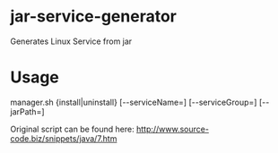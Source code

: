 # jar-service-generator
Generates Linux Service from jar

# Usage
manager.sh {install|uninstall} [--serviceName=<name>] [--serviceGroup=<name>] [--jarPath=<path>]

Original script can be found here: http://www.source-code.biz/snippets/java/7.htm
